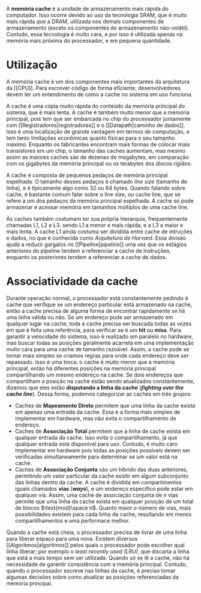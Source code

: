 A **memória cache** é a unidade de armazenamento mais rápida do computador. Isso ocorre devido ao uso da tecnologia SRAM, que é muito mais rápida que a DRAM, utilizada nos demais componentes de armazenamento (exceto os componentes de armazenamento não-volátil). Contudo, essa tecnologia é muito cara, e por isso é utilizada apenas na memória mais próxima do processador, e em pequena quantidade.

# Utilização
A memória cache é um dos componentes mais importantes da arquitetura da [[CPU]]. Para escrever código de forma eficiente, desenvolvedores devem ter um entendimento de como a cache no sistema em uso funciona.

A cache é uma cópia muito rápida do conteúdo da memória principal do sistema, que é mais lenta. A cache é também muito menor que a memória principal, pois tem que ser embarcada no chip do processador juntamente com [[Registradores|registradores]] e o [[Datapath|caminho de dados]]. Isso é uma localização de grande vantagem em termos de computação, e tem tanto limitações econômicas quanto físicas para o seu tamanho máximo. Enquanto os fabricantes encontram mais formas de colocar mais transistores em um chip, o tamanho das caches aumentam, mas mesmo assim as maiores caches são de dezenas de megabytes, em comparação com os gigabytes da memória principal ou os terabytes dos discos rígidos.

A cache é composta de pequenos pedaços de memória principal espelhada. O tamanho desses pedaços é chamado *line size* (tamanho de linha), e é tipicamente algo como 32 ou 64 bytes. Quando falando sobre cache, é bastante comum falar sobre o line size, ou cache line, que se refere a um dos pedaços da memória principal espelhada. A cache só pode armazenar e acessar memória em tamanhos múltiplos de uma cache line.

As caches também costumam ter sua própria hierarquia, frequentemente chamadas L1, L2 e L3. sendo L1 a menor e mais rápida, e a L3 a maior e mais lenta. A cache L1 ainda costuma ser dividida entre cache de intruções e dados, no que é conhecida como *Arquitetura de Harvard*. Essa divisão ajuda a reduzir gargalos no [[Pipeline|pipeline]] uma vez que os estágios anteriores do pipeline tendem a referenciar a cache de instruções, enquanto os posteriores tendem a referenciar a cache de dados.

# Associatividade da cache
Durante operação normal, o processador está constantemente pedindo à cache que verifique se um endereço particular está armazenado na cache, então a cache precisa de alguma forma de encontrar rapidamente se há uma linha válida ou não. Se um endereço pode ser armazenado em qualquer lugar na cache, toda a cache precisa ser buscada todas as vezes em que é feita uma referência, para verificar se é um **hit** ou **miss**. Para garantir a velocidade do sistema, isso é realizado em paralelo no hardware, mas buscar todas as posições geralmente acarreta em uma implementação muito cara para uma cache de tamanho razoável. Assim, a cache pode se tornar mais simples se criamos regras para onde cada endereço deve ser repassado. Isso é uma troca; o cache é muito menor que a memória principal, então há diferentes posições na memória principal compartilhando um mesmo endereço na cache. Se dois endereços que compartilham a posição na cache estão sendo atualizados constantemente, dizemos que eles estão **disputando a linha da cache** (***fighting over the cache line***). Dessa forma, podemos categorizar as caches em três grupos:
- Caches de **Mapeamento Direto** permitem que uma linha da cache exista em apenas uma entrada da cache. Essa é a forma mais simples de implementar em hardware, mas não evita o compartilhamento de endereço.
- Caches de **Associação Total** permitem que a linha de cache exista em qualquer entrada da cache. Isso evita o compartilhamento, já que qualquer entrada está disponível para uso. Contudo, é muito caro implementar em hardware pois todas as posições possíveis devem ser verificadas simultaneamente para determinar se um valor está na cache.
- Caches de **Associação Conjunta** são um híbrido das duas anteriores, permitindo um valor particular da cache existir em algum subconjunto das linhas dentro da cache. A cache é dividida em compartimentos iguais chamados **vias** (***ways***), e um endereço específico pode estar em qualquer via. Assim, uma cache de associação conjunta de $n$ vias permite que uma linha da cache exista em qualquer posição de um total de blocos $\text{mod}\space n$. Quanto maior o número de vias, mais possibilidades existem para cada linha da cache, resultando em menos compartilhamentos e uma performace melhor.

Quando a cache está cheia, o processador precisa de livrar de uma linha para liberar espaço para uma nova. Existem diversos [[Algoritmos|algoritmos]] pelos quais o processador pode escolher qual linha liberar; por exemplo o _least recently used (LRU)_, que discarta a linha que está a mais tempo sem ser utilizada.
Quando só se lê a cache, não há necessidade de garantir consistência com a memória principal. Contudo, quando o processador escreve nas linhas da cache, é preciso tomar algumas decisões sobre como atualizar as posições referenciadas da memória principal.

